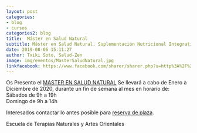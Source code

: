 ```yaml
---
layout: post
categories:
- blog
- cursos
categories2: blog
title:  Máster en Salud Natural
subtitle: Máster en Salud Natural. Suplementación Nutricional Integrativa y Experto en Diagnóstico Oriental e Iridología.
date: 2019-08-06 15:11:27
author: Txiki Soto, Salud-Zen
image: img/eventos/MasterSaludNatural.jpg
linkfacebook: https://www.facebook.com/sharer/sharer.php?u=http%3A%2F%2Fsalud-zen.com%2Fevento%2F2020%2F01%2F04%2Fcurso-master-salud-natural.html&amp;src=sdkpreparse
---
```

Os Presento el [MASTER EN SALUD NATURAL][curso]
Se llevará a cabo de Enero a Diciembre de 2020, durante un fin de semana al mes en horario de:  
    Sábados de 9h a 19h  
    Domingo de 9h a 14h  

Interesados contactar lo antes posible para <a href="mailto:estilodevida@salud-zen.com?Subject=Master Master Salud Natual-Reserva de Plaza&body=%0A%0A Me gustaría reservar una plaza para el Master de Salud Natural(de Enero'20 a  Diciembre'20). Mis datos Personales son:%0A%0A   -Nombre:%0A%0A   -Apellidos:%0A%0A   -Fecha de nacimiento:%0A%0A   -Teléfono:%0A%0A    -Correo Electrónico:%0A%0A">reserva de plaza</a>.

Escuela de Terapias Naturales y Artes Orientales

[curso]:{{site.url}}{{site.baseurl}}/evento/2020/01/04/curso-master-salud-natural.html
